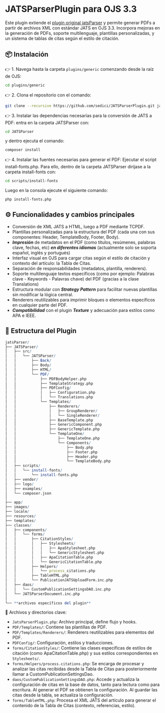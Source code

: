 # JATSParserPlugin para OJS 3.3

Este plugin extiende el [plugin original jatsParser](https://github.com/Vitaliy-1) y permite generar PDFs a partir de archivos XML con estándar JATS en OJS 3.3. Incorpora mejoras en la generación de PDFs, soporte multilenguaje, plantillas personalizadas, y un sistema de tablas de citas según el estilo de citación.

## 📦 Instalación

👉 1. Navega hasta la carpeta `plugins/generic` comenzando desde la raíz de OJS:
```bash
cd plugins/generic
```

👉 2. Clona el repositorio con el comando:
```bash
git clone --recursive https://github.com/sedici/JATSParserPlugin.git jatsParser
```

👉 3. Instalar las dependencias necesarias para la conversión de JATS a PDF: entra en la carpeta JATSParser con:
```bash
cd JATSParser
```
y dentro ejecuta el comando:
```bash
composer install
```

👉 4. Instalar las fuentes necesarias para generar el PDF: Ejecutar el script install-fonts.php.
Para ello, dentro de la carpeta JATSParser diríjase a la carpeta install-fonts con:
```bash
cd scripts/install-fonts
```
Luego en la consola ejecute el siguiente comando:
```bash
php install-fonts.php
```

## ⚙️ Funcionalidades y cambios principales

- Conversión de XML JATS a HTML, luego a PDF mediante TCPDF.
- Plantillas personalizadas para la estructura del PDF (cada una con sus componentes: Header, TemplateBody, Footer, Body).
- ***Impresión*** de metadatos en el PDF (como títulos, resúmenes, palabras clave, fechas, etc) ***en diferentes idiomas*** (actualmente solo se soporta español, inglés y portugués) 
- Interfaz visual en OJS para cargar citas según el estilo de citación y contexto del artículo: la Tabla de Citas.
- Separación de responsabilidades (metadatos, plantilla, renderers).
- Soporte multilenguaje textos específicos (como por ejemplo: Palabras clave - Keywords - Palavras chave) del PDF (gracias a la clase Translations)
- Estructura modular con ***Strategy Pattern*** para facilitar nuevas plantillas sin modificar la lógica central.
- Renderers reutilizables para imprimir bloques o elementos específicos en cualquier parte del PDF.
- ***Compatibilidad*** con el plugin ***Texture*** y adecuación para estilos como APA e IEEE.

## 🧱 Estructura del Plugin

```mathematica
jatsParser/
├── JATSParser/
│   ├── src/
│   │   └── JATSParser/
│   │       ├── Back/
│   │       ├── Body/
│   │       ├── HTML/
│   │       └── PDF/
│   │           ├── PDFBodyHelper.php
│   │           ├── TemplateStrategy.php
│   │           ├── PDFConfig/
│   │           │   ├── Configuration.php
│   │           │   └── Translations.php
│   │           └── Templates/
│   │               ├── Renderers/
│   │               │   ├── GroupRenderer/
│   │               │   └── SingleRenderer/
│   │               ├── BaseTemplate.php
│   │               ├── GenericComponent.php
│   │               ├── GenericTemplate.php
│   │               └── TemplateOne/
│   │                   ├── TemplateOne.php
│   │                   └── Components/
│   │                       ├── Body.php
│   │                       ├── Footer.php
│   │                       ├── Header.php
│   │                       └── TemplateBody.php
│   ├── scripts/
│   │   └── install-fonts/
│   │       └── install-fonts.php
│   ├── vendor/
│   ├── logo/
│   ├── examples/
│   └── composer.json
│
├── app/
├── images/
├── locale/
├── resources/
├── templates/
├── classes/
│   ├── components/
│   │   └── forms/
│   │       ├── CitationStyles/
│   │       │   ├── Stylesheets/
│   │       │   │   ├── ApaStylesheet.php
│   │       │   │   └── GenericStylesheet.php
│   │       │   ├── ApaCitationTable.php
│   │       │   └── GenericCitationTable.php
│   │       ├── Helpers/
│   │       │   └── process_citations.php
│   │       ├── TableHTML.php
│   │       └── PublicationJATSUploadForm.inc.php
│   ├── daos/
│   │   └── CustomPublicationSettingsDAO.inc.php
│   └── JATSParserDocument.inc.php
│
└── **archivos específicos del plugin**
```

📁 Archivos y directorios clave:
- `JatsParserPlugin.php`: Archivo principal, define flujo y hooks.
- `PDF/Templates/`: Contiene las plantillas de PDF.
- `PDF/Templates/Renderers/`: Renderers reutilizables para elementos del PDF.
- `PDFConfig/`: Configuración, estilos y traducciones.
- `forms/CitationStyles/`: Contiene las clases específicas de estilos de citación (como ApaCitationTable.php) y sus estilos correspondientes en `Stylesheets/`.
- `forms/Helpers/process.citations.php`: Se encarga de procesar y analizar las citas recibidas desde la Tabla de Citas para posteriormente llamar a CustomPublicationSettingsDao.
- `daos/CustomPublicationSettingsDAO.php`: Accede y actualiza la configuración de citas en la base de datos, tanto para lectura como para escritura. Al generar el PDF se obtienen la configuración. Al guardar las citas desde la tabla, se actualiza la configuración.
- `forms/TableHTML.php`: Procesa el XML JATS del artículo para generar el contenido de la Tabla de Citas (contexto, referencias, estilo).
